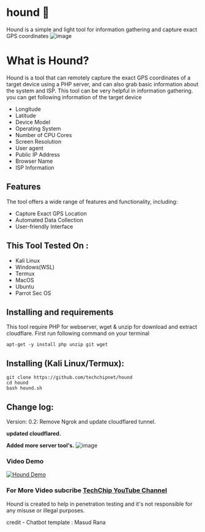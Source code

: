 # hound 🐶
Hound is a simple and light tool for information gathering and capture exact GPS coordinates
![image](https://user-images.githubusercontent.com/42796435/229538253-e0a9c811-60e4-4294-bd3b-8eb7621b51f5.png)

# What is Hound?
<p>Hound is a tool that can remotely capture the exact GPS coordinates of a target device using a PHP server, and can also grab basic information about the system and ISP. This tool can be very helpful in information gathering. you can get following information of the target device</p>
<ul>
  <li>Longitude</li>
  <li>Latitude</li>
  <li>Device Model</li>
  <li>Operating System</li>
  <li>Number of CPU Cores</li>
  <li>Screen Resolution</li>
  <li>User agent</li>
  <li>Public IP Address</li>
  <li>Browser Name</li>
  <li>ISP Information</li>
</ul>

## Features
  <p>The tool offers a wide range of features and functionality, including:</p>
    <ul>
  <li>Capture Exact GPS Location</li>
  <li>Automated Data Collection</li>
   <li>User-friendly Interface</li>
</ul>

## This Tool Tested On :
<ul>
  <li>Kali Linux</li>
  <li>Windows(WSL)</li>
  <li>Termux</li>
  <li>MacOS</li>
  <li>Ubuntu</li>
  <li>Parrot Sec OS</li>
</ul>

## Installing and requirements
<p>This tool require PHP for webserver, wget & unzip for download and extract cloudflare. First run following command on your terminal</p>

```
apt-get -y install php unzip git wget
```

## Installing (Kali Linux/Termux):

```
git clone https://github.com/techchipnet/hound
cd hound
bash hound.sh
```
## Change log:
Version: 0.2: Remove Ngrok and update cloudflared tunnel.

**updated cloudflared.** 

**Added more server tool's.**
![image](https://github.com/user-attachments/assets/5a6d7da8-4c31-4c62-8b74-a37ba1190c93)


### Video Demo
[![Hound Demo](https://img.youtube.com/vi/IiJRyVmITgI/0.jpg)](https://www.youtube.com/watch?v=IiJRyVmITgI)

### For More Video subcribe <a href="http://youtube.com/techchipnet">TechChip YouTube Channel</a>
<p>Hound is created to help in penetration testing and it's not responsible for any misuse or illegal purposes.</p>
credit - Chatbot template : Masud Rana
